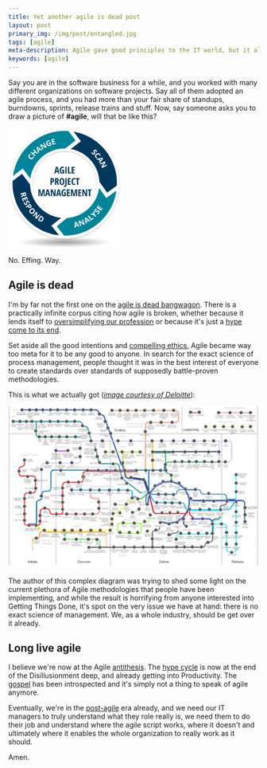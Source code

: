 ```yaml
---
title: Yet another agile is dead post
layout: post
primary_img: /img/post/entangled.jpg
tags: [agile]
meta-description: Agile gave good principles to the IT world, but it also spun way too many crazy ideas. Agile is therefore dead. Long live Agile!
keywords: [agile]
---
```


Say you are in the software business for a while, and you worked with many different
organizations on software projects. Say all of them adopted an agile process,
and you had more than your fair share of standups, burndowns, sprints, release
trains and stuff. Now, say someone asks you to draw a picture of **#agile**,
will that be like this?

![simple agile](/img/post/wheel.png)

No. Effing. Way.

## Agile is dead

I'm by far not the first one on the [agile is dead bangwagon][agile-is-dead].
There is a practically infinite corpus citing how agile is broken, whether because
it lends itself to [oversimplifying our profession][overly-simple] or because it's
just a [hype come to its end][hype-cycle].

Set aside all the good intentions
and [compelling ethics][agile-manifesto], Agile became way too meta for it to be
any good to anyone. In search for the exact science of process management, people
thought it was in the best interest of everyone to create standards over standards
of supposedly battle-proven methodologies.

This is what we actually got ([*image courtesy of Deloitte*][deloitte]):

![real agile](/img/post/agile-landscape.jpg)

The author of this complex diagram was trying to shed some light on the current
plethora of Agile methodologies that people have been implementing, and while
the result is horrifying from anyone interested into Getting Things Done, it's
spot on the very issue we have at hand: there is no exact science of management.
We, as a whole industry, should be get over it already.

## Long live agile

I believe we're now at the Agile [antithesis][antithesis]. The [hype cycle][hype-cycle]
is now at the end of the Disillusionment deep, and already getting into
Productivity. The [gospel][agile-manifesto] has been introspected and it's
simply not a thing to speak of agile anymore.

Eventually, we're in the [post-agile][post-agile]
era already, and we need our IT managers to truly understand what they role
really is, we need them to do their job and understand where the agile script
works, where it doesn't and ultimately where it enables the whole organization
to really work as it should.

Amen.


[deloitte]: http://blog.deloitte.com.au/agile/2016/03/07/navigating-the-agile-landscape/#.WEbfLqIrLdQ
[agile-is-dead]: https://www.google.nl/search?q=agile%20is%20dead
[overly-simple]: https://effectivesoftwaredesign.com/2014/03/17/the-end-of-agile-death-by-over-simplification/
[hype-cycle]: https://www.linkedin.com/pulse/agile-hype-cycle-matthew-kern-msea-cea-pmp-itil-cissp-issap?trk=mp-reader-card
[agile-manifesto]: http://agilemanifesto.org/
[antithesis]: https://en.wikipedia.org/wiki/Antithesis#Hegel_and_antithesis
[hype-cycle]: https://en.wikipedia.org/wiki/Hype_cycle
[post-agile]: https://www.google.nl/search?q=post%20agile
